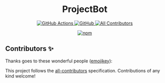 <h1 align="center">
  ProjectBot
</h1>
<p align="center">
  <a href="https://github.com/ATiltedTree/projectbot/actions">
    <img
      alt="GitHub Actions"
      src="https://shields-staging-pr-3913.herokuapp.com/github/actions/atiltedtree/projectbot/master?style=flat-square"
    />
  </a>
  <a href="https://github.com/ATiltedTree/projectbot/blob/master/LICENSE">
    <img
      alt="GitHub"
      src="https://img.shields.io/github/license/atiltedtree/projectbot?style=flat-square"
    />
  </a>
  <a href="#contributors-">
    <img
      alt="All Contributors"
      src="https://img.shields.io/badge/all_contributors-1-orange.svg?style=flat-square"
    />
  </a>
</p>
<p align="center">
  <a href="https://www.npmjs.com/@projectbot/cli">
    <img alt="npm" src="https://img.shields.io/npm/dm/@projectbot/cli?style=for-the-badge" />
  </a>
</p>

## Contributors ✨

Thanks goes to these wonderful people ([emojikey](https://allcontributors.org/docs/en/emoji-key)):

<!-- ALL-CONTRIBUTORS-LIST:START - Do not remove or modify this section -->
<!-- markdownlint-disable -->
<!-- prettier-ignore -->
<table>

<!-- ALL-CONTRIBUTORS-LIST:END -->

This project follows the [all-contributors](https://github.com/all-contributors/all-contributors)
specification. Contributions of any kind welcome!

